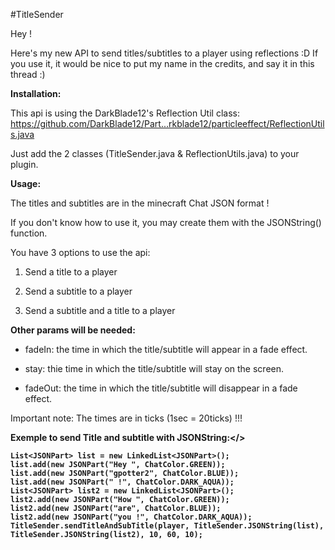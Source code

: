 #TitleSender​

Hey !

Here's my new API to send titles/subtitles to a player using reflections :D
If you use it, it would be nice to put my name in the credits, and say it in this thread :)

<b>Installation:</b>

This api is using the DarkBlade12's Reflection Util class:
https://github.com/DarkBlade12/Part...rkblade12/particleeffect/ReflectionUtils.java

Just add the 2 classes (TitleSender.java & ReflectionUtils.java) to your plugin.

<b>Usage:</b>

The titles and subtitles are in the minecraft Chat JSON format !

If you don't know how to use it, you may create them with the JSONString() function.

You have 3 options to use the api:

1) Send a title to a player

2) Send a subtitle to a player

3) Send a subtitle and a title to a player

<b>Other params will be needed:</b>

- fadeIn: the time in which the title/subtitle will appear in a fade effect.

- stay: thie time in which the title/subtitle will stay on the screen.

- fadeOut: the time in which the title/subtitle will disappear in a fade effect.

Important note:
The times are in ticks (1sec = 20ticks) !!!

<b>Exemple to send Title and subtitle with JSONString:</>

	List<JSONPart> list = new LinkedList<JSONPart>();
	list.add(new JSONPart("Hey ", ChatColor.GREEN));
	list.add(new JSONPart("gpotter2", ChatColor.BLUE));
	list.add(new JSONPart(" !", ChatColor.DARK_AQUA));
	List<JSONPart> list2 = new LinkedList<JSONPart>();
	list2.add(new JSONPart("How ", ChatColor.GREEN));
	list2.add(new JSONPart("are", ChatColor.BLUE));
	list2.add(new JSONPart("you !", ChatColor.DARK_AQUA));
	TitleSender.sendTitleAndSubTitle(player, TitleSender.JSONString(list), TitleSender.JSONString(list2), 10, 60, 10);
